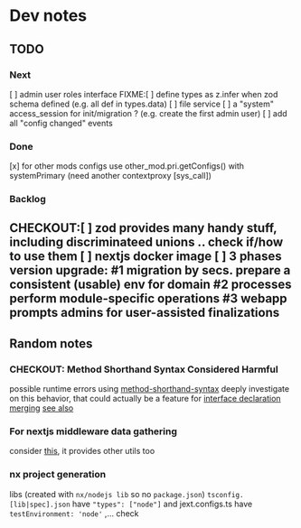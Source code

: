 # Dev notes

## TODO

### Next

[ ] admin user roles interface
FIXME:[ ] define types as z.infer when zod schema defined (e.g. all def in types.data)
[ ] file service
[ ] a "system" access_session for init/migration ? (e.g. create the first admin user)
[ ] add all "config changed" events

### Done

[x] for other mods configs use other_mod.pri.getConfigs() with systemPrimary (need another contextproxy [sys_call])

### Backlog

CHECKOUT:[ ] zod provides many handy stuff, including discriminateed unions .. check if/how to use them
[ ] nextjs docker image
[ ] 3 phases version upgrade: 
  #1 migration by secs. prepare a consistent (usable) env for domain
  #2 processes perform module-specific operations
  #3 webapp prompts admins for user-assisted finalizations
---

## Random notes


### CHECKOUT: Method Shorthand Syntax Considered Harmful

possible runtime errors using [method-shorthand-syntax](https://www.totaltypescript.com/method-shorthand-syntax-considered-harmful)
deeply investigate on this behavior, that could actually be a feature for [interface declaration merging](https://www.typescriptlang.org/docs/handbook/declaration-merging.html) [see also](https://www.typescriptlang.org/docs/handbook/2/objects.html)

### For nextjs middleware data gathering

consider [this](https://www.npmjs.com/package/next-extra), it provides other utils too

### nx project generation

libs (created with `nx/nodejs lib` so no `package.json`) `tsconfig.[lib|spec].json` have `"types": ["node"]` and jext.configs.ts have `testEnvironment: 'node'` ,... check
